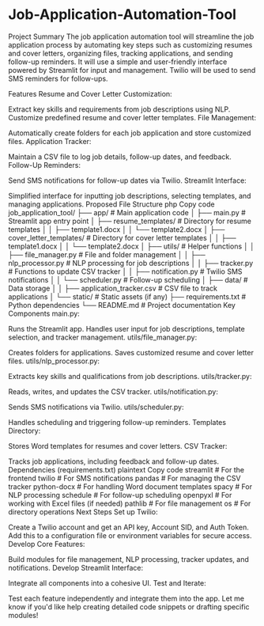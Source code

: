 # Job-Application-Automation-Tool


Project Summary
The job application automation tool will streamline the job application process by automating key steps such as customizing resumes and cover letters, organizing files, tracking applications, and sending follow-up reminders. It will use a simple and user-friendly interface powered by Streamlit for input and management. Twilio will be used to send SMS reminders for follow-ups.

Features
Resume and Cover Letter Customization:

Extract key skills and requirements from job descriptions using NLP.
Customize predefined resume and cover letter templates.
File Management:

Automatically create folders for each job application and store customized files.
Application Tracker:

Maintain a CSV file to log job details, follow-up dates, and feedback.
Follow-Up Reminders:

Send SMS notifications for follow-up dates via Twilio.
Streamlit Interface:

Simplified interface for inputting job descriptions, selecting templates, and managing applications.
Proposed File Structure
php
Copy code
job_application_tool/
├── app/                      # Main application code
│   ├── main.py               # Streamlit app entry point
│   ├── resume_templates/     # Directory for resume templates
│   │   ├── template1.docx
│   │   └── template2.docx
│   ├── cover_letter_templates/  # Directory for cover letter templates
│   │   ├── template1.docx
│   │   └── template2.docx
│   ├── utils/                # Helper functions
│   │   ├── file_manager.py   # File and folder management
│   │   ├── nlp_processor.py  # NLP processing for job descriptions
│   │   ├── tracker.py        # Functions to update CSV tracker
│   │   ├── notification.py   # Twilio SMS notifications
│   │   └── scheduler.py      # Follow-up scheduling
│   ├── data/                 # Data storage
│   │   ├── application_tracker.csv  # CSV file to track applications
│   └── static/               # Static assets (if any)
├── requirements.txt          # Python dependencies
└── README.md                 # Project documentation
Key Components
main.py:

Runs the Streamlit app.
Handles user input for job descriptions, template selection, and tracker management.
utils/file_manager.py:

Creates folders for applications.
Saves customized resume and cover letter files.
utils/nlp_processor.py:

Extracts key skills and qualifications from job descriptions.
utils/tracker.py:

Reads, writes, and updates the CSV tracker.
utils/notification.py:

Sends SMS notifications via Twilio.
utils/scheduler.py:

Handles scheduling and triggering follow-up reminders.
Templates Directory:

Stores Word templates for resumes and cover letters.
CSV Tracker:

Tracks job applications, including feedback and follow-up dates.
Dependencies (requirements.txt)
plaintext
Copy code
streamlit          # For the frontend
twilio             # For SMS notifications
pandas             # For managing the CSV tracker
python-docx        # For handling Word document templates
spacy              # For NLP processing
schedule           # For follow-up scheduling
openpyxl           # For working with Excel files (if needed)
pathlib            # For file management
os                 # For directory operations
Next Steps
Set up Twilio:

Create a Twilio account and get an API key, Account SID, and Auth Token.
Add this to a configuration file or environment variables for secure access.
Develop Core Features:

Build modules for file management, NLP processing, tracker updates, and notifications.
Develop Streamlit Interface:

Integrate all components into a cohesive UI.
Test and Iterate:

Test each feature independently and integrate them into the app.
Let me know if you'd like help creating detailed code snippets or drafting specific modules!
